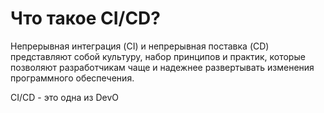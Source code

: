 # Что такое CI/CD?

Непрерывная интеграция (CI) и непрерывная поставка (CD) представляют собой культуру, набор принципов и практик, которые позволяют разработчикам чаще и надежнее развертывать изменения программного обеспечения.

CI/CD - это одна из DevO